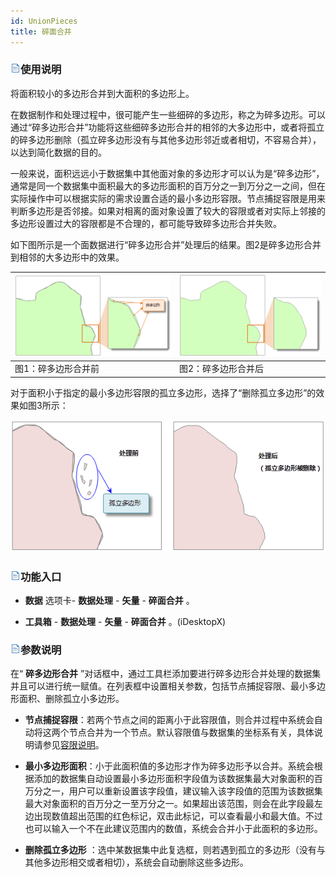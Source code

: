```yaml
---
id: UnionPieces
title: 碎面合并  
---  
```

### ![](../../img/read.gif)使用说明



将面积较小的多边形合并到大面积的多边形上。




在数据制作和处理过程中，很可能产生一些细碎的多边形，称之为碎多边形。可以通过“碎多边形合并”功能将这些细碎多边形合并的相邻的大多边形中，或者将孤立的碎多边形删除（孤立碎多边形没有与其他多边形邻近或者相切，不容易合并），以达到简化数据的目的。




一般来说，面积远远小于数据集中其他面对象的多边形才可以认为是“碎多边形”，通常是同一个数据集中面积最大的多边形面积的百万分之一到万分之一之间，但在实际操作中可以根据实际的需求设置合适的最小多边形容限。节点捕捉容限是用来判断多边形是否邻接。如果对相离的面对象设置了较大的容限或者对实际上邻接的多边形设置过大的容限都是不合理的，都可能导致碎多边形合并失败。



如下图所示是一个面数据进行“碎多边形合并”处理后的结果。图2是碎多边形合并到相邻的大多边形中的效果。



![](img/Eliminate1.png) | ![](img/Eliminate2.png)  
---|---  
图1：碎多边形合并前 | 图2：碎多边形合并后  

对于面积小于指定的最小多边形容限的孤立多边形，选择了“删除孤立多边形”的效果如图3所示：


![](img/Eliminate3.png)  


### ![](../../img/read.gif)功能入口

* **数据** 选项卡- **数据处理** - **矢量** - **碎面合并** 。

* **工具箱** - **数据处理** - **矢量** - **碎面合并** 。(iDesktopX)
### ![](../../img/read.gif)参数说明

在“ **碎多边形合并**
”对话框中，通过工具栏添加要进行碎多边形合并处理的数据集并且可以进行统一赋值。在列表框中设置相关参数，包括节点捕捉容限、最小多边形面积、删除孤立小多边形。

* **节点捕捉容限**：若两个节点之间的距离小于此容限值，则合并过程中系统会自动将这两个节点合并为一个节点。默认容限值与数据集的坐标系有关，具体说明请参见[容限说明](../Tolerance)。

* **最小多边形面积**：小于此面积值的多边形才作为碎多边形予以合并。系统会根据添加的数据集自动设置最小多边形面积字段值为该数据集最大对象面积的百万分之一，用户可以重新设置该字段值，建议输入该字段值的范围为该数据集最大对象面积的百万分之一至万分之一。如果超出该范围，则会在此字段最左边出现数值超出范围的红色标记，双击此标记，可以查看最小和最大值。不过也可以输入一个不在此建议范围内的数值，系统会合并小于此面积的多边形。

* **删除孤立多边形** ：选中某数据集中此复选框，则若遇到孤立的多边形（没有与其他多边形相交或者相切），系统会自动删除这些多边形。

